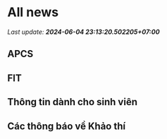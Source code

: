# All news
_Last update: **2024-06-04 23:13:20.502205+07:00**_
## APCS
## FIT

## Thông tin dành cho sinh viên

## Các thông báo về Khảo thí
